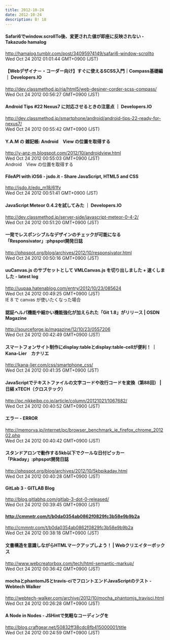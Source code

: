 ```yaml
---
title: 2012-10-24
date: 2012-10-24
description: B! 18
---
```


#### Safari6でwindow.scrollTo後、変更された値が即座に反映されない - Takazudo hamalog
http://hamalog.tumblr.com/post/34095974149/safari6-window-scrollto<br>
Wed Oct 24 2012 01:01:44 GMT+0900 (JST)<br>


#### 【Webデザイナ－・コーダー向け】すぐに使えるSCSS入門｜Compass基礎編 ｜ Developers.IO
http://dev.classmethod.jp/ria/html5/web-desiner-corder-scss-compass/<br>
Wed Oct 24 2012 00:56:27 GMT+0900 (JST)<br>


#### Android Tips #22 Nexus7 に対応させるときの注意点 ｜ Developers.IO
http://dev.classmethod.jp/smartphone/android/android-tips-22-ready-for-nexus7/<br>
Wed Oct 24 2012 00:55:42 GMT+0900 (JST)<br>


#### Y.A.M の 雑記帳: Android　View の位置を取得する
http://y-anz-m.blogspot.com/2012/10/androidview.html<br>
Wed Oct 24 2012 00:55:03 GMT+0900 (JST)<br>
Android　View の位置を取得する


#### FileAPI with iOS6 - jsdo.it - Share JavaScript, HTML5 and CSS
http://jsdo.it/edo_m18/61fv<br>
Wed Oct 24 2012 00:51:41 GMT+0900 (JST)<br>


#### JavaScript Meteor 0.4.2を試してみた ｜ Developers.IO
http://dev.classmethod.jp/server-side/javascript-meteor-0-4-2/<br>
Wed Oct 24 2012 00:51:20 GMT+0900 (JST)<br>


#### 一発でレスポンシブルなデザインのチェックが可能になる「Responsivator」:phpspot開発日誌
http://phpspot.org/blog/archives/2012/10/responsivator.html<br>
Wed Oct 24 2012 00:50:16 GMT+0900 (JST)<br>


#### uuCanvas.js のサブセットとして VMLCanvas.js を切り出しました + 速くしました - latest log
http://uupaa.hatenablog.com/entry/2012/10/23/085624<br>
Wed Oct 24 2012 00:49:25 GMT+0900 (JST)<br>
IE 8 で canvas が使いたくなった場合


#### 認証ヘルパ機能や細かい機能強化が加えられた「Git 1.8」がリリース | OSDN Magazine
http://sourceforge.jp/magazine/12/10/23/0557206<br>
Wed Oct 24 2012 00:42:49 GMT+0900 (JST)<br>


#### スマートフォンサイト制作にdisplay:tableとdisplay:table-cellが便利！ ｜ Kana-Lier　カナリエ
http://kana-lier.com/css/smartphone_css/<br>
Wed Oct 24 2012 00:41:35 GMT+0900 (JST)<br>


#### JavaScriptでテキストファイルの文字コードや改行コードを変換（第88回） | 日経 xTECH（クロステック）
http://pc.nikkeibp.co.jp/article/column/20121021/1067682/<br>
Wed Oct 24 2012 00:40:52 GMT+0900 (JST)<br>


#### エラー - ERROR
http://memorva.jp/internet/pc/browser_benchmark_ie_firefox_chrome_201202.php<br>
Wed Oct 24 2012 00:40:42 GMT+0900 (JST)<br>


#### スタンドアロンで動作する5kb以下でクールな日付ピッカー「Pikaday」:phpspot開発日誌
http://phpspot.org/blog/archives/2012/10/5kbpikaday.html<br>
Wed Oct 24 2012 00:40:28 GMT+0900 (JST)<br>


#### GitLab 3 - GITLAB Blog
http://blog.gitlabhq.com/gitlab-3-dot-0-released/<br>
Wed Oct 24 2012 00:39:45 GMT+0900 (JST)<br>


#### http://cmmntr.com/t/b0da0354ab0862f0829fc3b58e9b9b2a
http://cmmntr.com/t/b0da0354ab0862f0829fc3b58e9b9b2a<br>
Wed Oct 24 2012 00:38:18 GMT+0900 (JST)<br>


#### 文書構造を意識しながらHTMLマークアップしよう！ | Webクリエイターボックス
http://www.webcreatorbox.com/tech/html-semantic-markup/<br>
Wed Oct 24 2012 00:36:42 GMT+0900 (JST)<br>


#### mochaとphantomJSとtravis-ciでフロントエンドJavaScriptのテスト - Webtech Walker
http://webtech-walker.com/archive/2012/10/mocha_phantomjs_travisci.html<br>
Wed Oct 24 2012 00:26:28 GMT+0900 (JST)<br>


#### A Node in Nodes - JSHintで気軽なコーディングを
http://blog.craftgear.net/50832ff38cdc8fb415000001/title<br>
Wed Oct 24 2012 00:24:59 GMT+0900 (JST)<br>


